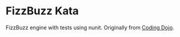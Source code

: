 FizzBuzz Kata
===================

FizzBuzz engine with tests using nunit.  Originally from [Coding Dojo](http://codingdojo.org/cgi-bin/wiki.pl?KataFizzBuzz).
